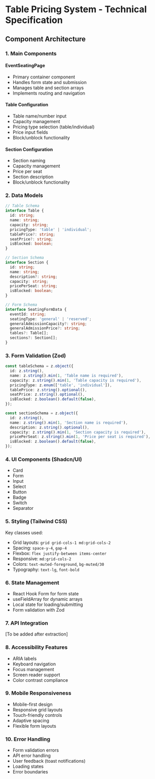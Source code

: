 # Table Pricing System - Technical Specification

## Component Architecture

### 1. Main Components

#### EventSeatingPage
- Primary container component
- Handles form state and submission
- Manages table and section arrays
- Implements routing and navigation

#### Table Configuration
- Table name/number input
- Capacity management
- Pricing type selection (table/individual)
- Price input fields
- Block/unblock functionality

#### Section Configuration
- Section naming
- Capacity management
- Price per seat
- Section description
- Block/unblock functionality

### 2. Data Models

```typescript
// Table Schema
interface Table {
  id: string;
  name: string;
  capacity: string;
  pricingType: 'table' | 'individual';
  tablePrice?: string;
  seatPrice?: string;
  isBlocked: boolean;
}

// Section Schema
interface Section {
  id: string;
  name: string;
  description?: string;
  capacity: string;
  pricePerSeat: string;
  isBlocked: boolean;
}

// Form Schema
interface SeatingFormData {
  eventId: string;
  seatingType: 'general' | 'reserved';
  generalAdmissionCapacity?: string;
  generalAdmissionPrice?: string;
  tables?: Table[];
  sections?: Section[];
}
```

### 3. Form Validation (Zod)

```typescript
const tableSchema = z.object({
  id: z.string(),
  name: z.string().min(1, 'Table name is required'),
  capacity: z.string().min(1, 'Table capacity is required'),
  pricingType: z.enum(['table', 'individual']),
  tablePrice: z.string().optional(),
  seatPrice: z.string().optional(),
  isBlocked: z.boolean().default(false),
});

const sectionSchema = z.object({
  id: z.string(),
  name: z.string().min(1, 'Section name is required'),
  description: z.string().optional(),
  capacity: z.string().min(1, 'Section capacity is required'),
  pricePerSeat: z.string().min(1, 'Price per seat is required'),
  isBlocked: z.boolean().default(false),
});
```

### 4. UI Components (Shadcn/UI)

- Card
- Form
- Input
- Select
- Button
- Badge
- Switch
- Separator

### 5. Styling (Tailwind CSS)

Key classes used:
- Grid layouts: `grid grid-cols-1 md:grid-cols-2`
- Spacing: `space-y-4`, `gap-4`
- Flexbox: `flex justify-between items-center`
- Responsive: `md:grid-cols-2`
- Colors: `text-muted-foreground`, `bg-muted/30`
- Typography: `text-lg`, `font-bold`

### 6. State Management

- React Hook Form for form state
- useFieldArray for dynamic arrays
- Local state for loading/submitting
- Form validation with Zod

### 7. API Integration

[To be added after extraction]

### 8. Accessibility Features

- ARIA labels
- Keyboard navigation
- Focus management
- Screen reader support
- Color contrast compliance

### 9. Mobile Responsiveness

- Mobile-first design
- Responsive grid layouts
- Touch-friendly controls
- Adaptive spacing
- Flexible form layouts

### 10. Error Handling

- Form validation errors
- API error handling
- User feedback (toast notifications)
- Loading states
- Error boundaries 